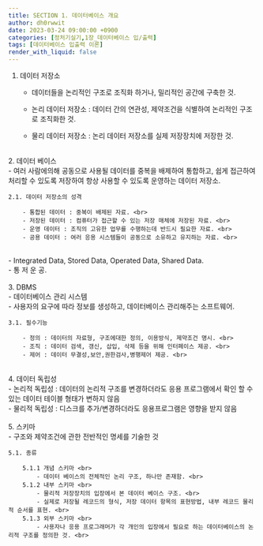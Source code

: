 ```yaml
---
title: SECTION 1. 데이터베이스 개요
author: dh0rwwit
date: 2023-03-24 09:00:00 +0900
categories: [정처기실기,1장_데이터베이스 입/출력]
tags: [데이터베이스 입출력 이론]
render_with_liquid: false
---
```


1. 데이터 저장소 <br>
    - 데이터들을 논리적인 구조로 조직화 하거나, 밀리적인 공간에 구축한 것. <br>

    - 논리 데이터 저장소 : 데이터 간의 연관성, 제약조건을 식별하여 논리적인 구조로 조직화한 것. <br>
    - 물리 데이터 저장소 : 논리 데이터 저장소를 실제 저장장치에 저장한 것. <br>
<br>
2. 데이터 베이스 <br>
    - 여러 사람에의해 공동으로 사용될 데이터를 중복을 배제하여 통합하고, 쉽게 접근하여 처리할 수 있도록 저장하여 항상 사용할 수 있도록 운영하는 데이터 저장소. <br>

    2.1. 데이터 저장소의 성격 
    
        - 통합된 데이터 : 중복이 배제된 자료. <br>
        - 저장된 데이터 : 컴퓨터가 접근할 수 있는 저장 매체에 저장된 자료. <br>
        - 운영 데이터 : 조직의 고유한 업무를 수행하는데 반드시 필요한 자료. <br>
        - 공용 데이터 : 여러 응용 시스템들이 공동으로 소유하고 유지하는 자료. <br>
<br>
        - Integrated Data, Stored Data, Operated Data, Shared Data. <br>
        - 통 저 운 공. <br>
<br>
3. DBMS <br>
    - 데이터베이스 관리 시스템 <br>
    - 사용자의 요구에 따라 정보를 생성하고, 데이터베이스 관리해주는 소프트웨어. <br>

    3.1. 필수기능 

        - 정의 : 데이터의 자료형, 구조에대한 정의, 이용방식, 제약조건 명시. <br>
        - 조직 : 데이터 검색, 갱신, 삽입, 삭제 등을 위해 인터페이스 제공. <br>
        - 제어 : 데이터 무결성,보안,권한검사,병행제어 제공. <br>
<br>
4. 데이터 독립성 <br>
    - 논리적 독립성 : 데이터의 논리적 구조를 변경하더라도 응용 프로그램에서 확인 할 수 있는 데이터 테이블 형태가 변하지 않음 <br>
    - 물리적 독립성 : 디스크를 추가/변경하더라도 응용프로그램은 영향을 받지 않음 <br>
<br>
5. 스키마  <br>
    - 구조와 제약조건에 관한 전반적인 명세를 기술한 것 <br>

    5.1. 종류 
    
        5.1.1 개념 스키마 <br>
            - 데이터 베이스의 전체적인 논리 구조, 하나만 존재함. <br>
        5.1.2 내부 스키마 <br> 
            - 물리적 저장장치의 입장에서 본 데이터 베이스 구조. <br>
            - 실제로 저장될 레코드의 형식, 저장 데이터 항목의 표현방법, 내부 레코드 물리적 순서를 표현. <br>
        5.1.3 외부 스키마 <br> 
            - 사용자나 응용 프로그래머가 각 개인의 입장에서 필요로 하는 데이터베이스의 논리적 구조를 정의한 것. <br>




